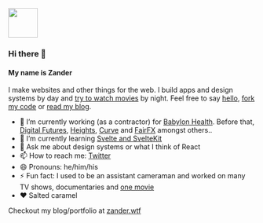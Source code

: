 <img src="https://avatars.githubusercontent.com/u/64883?s=400&u=60f027f010d32ccfb57ad8fd57c510efdedaa8e6&v=4&w=200" width="60" />

### Hi there 👋

#### My name is Zander

I make websites and other things for the web. I build apps and design systems by day and [try to watch movies](https://letterboxd.com/MrMartineau/) by night. Feel free to say [hello](https://twitter.com/mrmartineau), [fork my code](https://github.com/mrmartineau/) or [read my blog](https://zander.wtf/blog).

- 🔭 I’m currently working (as a contractor) for [Babylon Health](https://www.babylonhealth.com). Before that, [Digital Futures](https://digitalfutures.com), [Heights](https://yourheights.com), [Curve](https://www.curve.com/en-gb/) and [FairFX](https://fairfx.com) amongst others..
- 🌱 I’m currently learning [Svelte and SvelteKit](https://svelte.dev) 
- 💬 Ask me about design systems or what I think of React
- 📫 How to reach me: [Twitter](https://twitter.com/mrmartineau)
- 😄 Pronouns: he/him/his
- ⚡ Fun fact: I used to be an assistant cameraman and worked on many TV shows, documentaries and [one movie](https://letterboxd.com/film/scenes-of-a-sexual-nature/)
- ❤️ Salted caramel

Checkout my blog/portfolio at [zander.wtf](https://zander.wtf)
